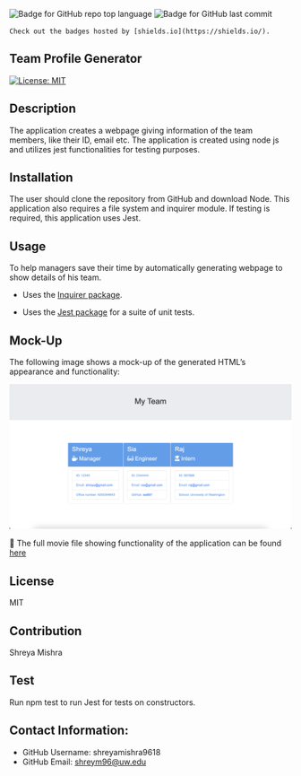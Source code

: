 ![Badge for GitHub repo top language](https://img.shields.io/github/languages/top/connietran-dev/readme-generator?style=flat&logo=appveyor) ![Badge for GitHub last commit](https://img.shields.io/github/last-commit/connietran-dev/readme-generator?style=flat&logo=appveyor)
  
    Check out the badges hosted by [shields.io](https://shields.io/).
  


## Team Profile Generator <br />
[![License: MIT](https://img.shields.io/badge/License-MIT-yellow.svg)](https://opensource.org/licenses/MIT)

## Description <br />
 The application creates a webpage giving information of the team members, like their ID, email etc. The application is created using node js and utilizes jest functionalities for testing purposes.
## Installation  <br />
The user should clone the repository from GitHub and download Node. This application also requires a file system and inquirer module. If testing is required, this application uses Jest.
## Usage <br />
To help managers save their time by automatically generating webpage to show details of his team.
* Uses the [Inquirer package](https://www.npmjs.com/package/inquirer/v/8.2.4).

* Uses the [Jest package](https://www.npmjs.com/package/jest) for a suite of unit tests.

## Mock-Up

The following image shows a mock-up of the generated HTML’s appearance and functionality:

![HTML webpage titled “My Team” features five boxes listing employee names, titles, and other key info.](./lib/demo.png)

🎥 The full movie file showing functionality of the application can be found [here](./lib/team_generator_video.mov) <br />

## License <br />
MIT
## Contribution  <br />
Shreya Mishra
## Test  <br />
Run npm test to run Jest for tests on constructors.


## Contact Information:
* GitHub Username: shreyamishra9618
* GitHub Email: shreym96@uw.edu


